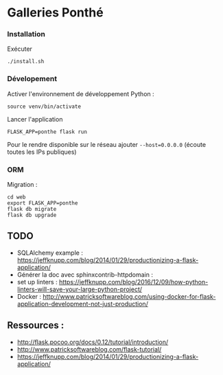 # Galleries Ponthé

### Installation

Exécuter
```
./install.sh
```

### Dévelopement

Activer l'environnement de développement Python :
```
source venv/bin/activate
```

Lancer l'application
```
FLASK_APP=ponthe flask run
```
Pour le rendre disponible sur le réseau ajouter `--host=0.0.0.0` (écoute toutes les IPs publiques)

### ORM

Migration :
```
cd web
export FLASK_APP=ponthe
flask db migrate
flask db upgrade
```

## TODO

* SQLAlchemy example : https://jeffknupp.com/blog/2014/01/29/productionizing-a-flask-application/
* Générer la doc avec sphinxcontrib-httpdomain :
* set up linters : https://jeffknupp.com/blog/2016/12/09/how-python-linters-will-save-your-large-python-project/
* Docker : http://www.patricksoftwareblog.com/using-docker-for-flask-application-development-not-just-production/

## Ressources :

* http://flask.pocoo.org/docs/0.12/tutorial/introduction/
* http://www.patricksoftwareblog.com/flask-tutorial/
* https://jeffknupp.com/blog/2014/01/29/productionizing-a-flask-application/
